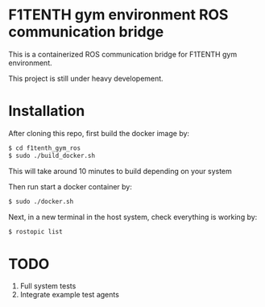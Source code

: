 # F1TENTH gym environment ROS communication bridge
This is a containerized ROS communication bridge for F1TENTH gym environment.

This project is still under heavy developement.

# Installation
After cloning this repo, first build the docker image by:

```bash
$ cd f1tenth_gym_ros
$ sudo ./build_docker.sh
```

This will take around 10 minutes to build depending on your system

Then run start a docker container by:

```bash
$ sudo ./docker.sh
```

Next, in a new terminal in the host system, check everything is working by:
```bash
$ rostopic list
```

# TODO
1) Full system tests
2) Integrate example test agents